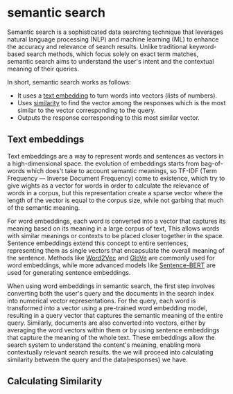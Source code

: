 # **semantic search**

Semantic search is a sophisticated data searching technique that leverages natural language processing (NLP) and machine learning (ML) to enhance the accuracy and relevance of search results. Unlike traditional keyword-based search methods, which focus solely on exact term matches, semantic search aims to understand the user's intent and the contextual meaning of their queries.

In short, semantic search works as follows:
- It uses a [text embedding](https://towardsdatascience.com/text-embeddings-comprehensive-guide-afd97fce8fb5) to turn words into vectors (lists of numbers).
- Uses [similarity](https://hyperskill.org/learn/step/22997) to find the vector among the responses which is the most similar to the vector corresponding to the query.
- Outputs the response corresponding to this most similar vector.

## **Text embeddings**

Text embeddings are a way to represent words and sentences as vectors in a high-dimensional space. the evolution of embeddings starts from bag-of-words which does't take to account semantic meanings, so  TF-IDF (Term Frequency — Inverse Document Frequency) come to existence, which try to give wights as a vector for words in order to calculate the relevance of words in a corpus, but this representation create a sparse vector where the length of the vector is equal to the corpus size, while not garbing that much of the semantic meaning.

For word embeddings, each word is converted into a vector that captures its meaning based on its meaning in a large corpus of text, This allows words with similar meanings or contexts to be placed closer together in the space. Sentence embeddings extend this concept to entire sentences, representing them as single vectors that encapsulate the overall meaning of the sentence. Methods like [Word2Vec](https://www.tensorflow.org/text/tutorials/word2vec) and [GloVe](https://nlp.stanford.edu/projects/glove/) are commonly used for word embeddings, while more advanced models like [Sentence-BERT](https://arxiv.org/pdf/1908.10084) are used for generating sentence embeddings. 

When using word embeddings in semantic search, the first step involves converting both the user's query and the documents in the search index into numerical vector representations. For the query, each word is transformed into a vector using a pre-trained word embedding model, resulting in a query vector that captures the semantic meaning of the entire query. Similarly, documents are also converted into vectors, either by averaging the word vectors within them or by using sentence embeddings that capture the meaning of the whole text. These embeddings allow the search system to understand the content's meaning, enabling more contextually relevant search results. the we will proceed into calculating similarity between the query and the data(responses) we have.

## **Calculating Similarity**






